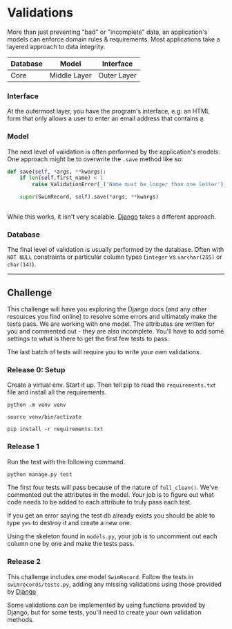 # Validations

More than just preventing "bad" or "incomplete" data, an application's models can enforce domain rules & requirements. Most applications take a layered approach to data integrity.

| Database | Model        | Interface   |
|----------|--------------|-------------|
| Core     | Middle Layer | Outer Layer |


### Interface
At the outermost layer, you have the program's interface, e.g. an HTML form that only allows a user to enter an email address that contains `@`.

### Model
The next level of validation is often performed by the application's models. One approach might be to overwrite the `.save` method like so:

```Python
def save(self, *args, **kwargs):
    if len(self.first_name) < 1
        raise ValidationError(_('Name must be longer than one letter'), code='invalid')

    super(SwimRecord, self).save(*args, **kwargs)
   
```

While this works, it isn't very scalable. [Django](https://www.djangoproject.com/) takes a different approach. 

### Database
The final level of validation is usually performed by the database. Often with `NOT NULL` constraints or particular column types (`integer` vs `varchar(255)` or `char(14)`).

-----
## Challenge
This challenge will have you exploring the Django docs (and any other resources you find online) to resolve some errors and ultimately make the tests pass. We are working with one model. The attributes are written for you and commented out - they are also incomplete. You'll have to add some settings to what is there to get the first few tests to pass.

The last batch of tests will require you to write your own validations. 

### Release 0: Setup
Create a virtual env. Start it up. Then tell pip to read the `requirements.txt` file and install all the requirements. 

```
python -m venv venv 

source venv/bin/activate

pip install -r requirements.txt
```

### Release 1
Run the test with the following command. 
```bash
python manage.py test
```

The first four tests will pass because of the nature of `full_clean()`. We've commented out the attributes in the model. Your job is to figure out what code needs to be added to each attribute to truly pass each test.

If you get an error saying the test db already exists you should be able to type `yes` to destroy it and create a new one.

Using the skeleton found in `models.py`, your job is to uncomment out each column one by one and make the tests pass.

### Release 2
This challenge includes one model `SwimRecord`. Follow the tests in `swimrecords/tests.py`, adding any missing validations using those provided by [Django](https://docs.djangoproject.com/en/2.1/ref/validators/)

Some validations can be implemented by using functions provided by Django, but for some tests, you'll need to create your own validation methods.
